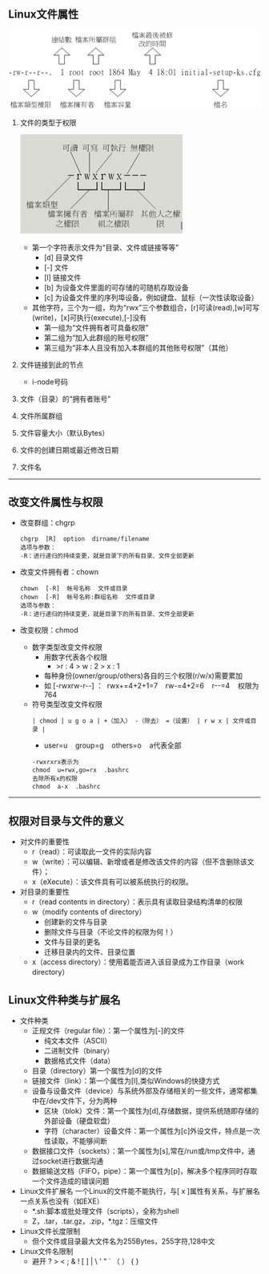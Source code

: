 ## Linux文件属性

![](../images/2023-03-14-19-20-21.png)

1. 文件的类型于权限

    ![](../images/2023-03-18-11-01-55.png)
   - 第一个字符表示文件为“目录、文件或链接等等”
     - [d] 目录文件
     - [-] 文件
     - [l] 链接文件
     - [b] 为设备文件里面的可存储的可随机存取设备
     - [c] 为设备文件里的序列埠设备，例如键盘、鼠标（一次性读取设备）
   - 其他字符，三个为一组，均为“rwx”三个参数组合，[r]可读(read),[w]可写(write)，[x]可执行(execute),[-]没有
     - 第一组为“文件拥有者可具备权限”
     - 第二组为“加入此群组的账号权限”
     - 第三组为“非本人且没有加入本群组的其他账号权限”（其他）
2. 文件链接到此的节点
   - i-node号码
3. 文件（目录）的“拥有者账号”
4. 文件所属群组
5. 文件容量大小（默认Bytes）
6. 文件的创建日期或最近修改日期
7. 文件名
---
## 改变文件属性与权限
- 改变群组：chgrp
  
    ``` 
    chgrp  [R]  option  dirname/filename
    选项与参数：
    -R：进行递归的持续变更，就是目录下的所有目录、文件全部更新
    ``` 
- 改变文件拥有者：chown
    ``` 
    chown  [-R]  帐号名称  文件或目录
    chown  [-R]  帐号名称:群组名称  文件或目录
    选项与参数：
    -R：进行递归的持续变更，就是目录下的所有目录、文件全部更新
    ``` 
- 改变权限：chmod
  - 数字类型改变文件权限
    - 用数字代表各个权限
      - \>r : 4 > w : 2 > x : 1
    - 每种身份(owner/group/others)各自的三个权限(r/w/x)需要累加
    - 如 [-rwxrw-r--] ：&nbsp; rwx+=4+2+1=7 &nbsp;&nbsp; rw-=4+2=6 &nbsp;&nbsp; r--=4 &nbsp;&nbsp; 权限为764
  - 符号类型改变文件权限
    ```
    | chmod | u g o a | +（加入） -（除去） =（设置） | r w x | 文件或目录 |
    ```
    - user=u &nbsp;&nbsp; group=g &nbsp;&nbsp; others=o &nbsp;&nbsp; a代表全部<p></p>
    ```
    -rwxrxrx表示为
    chmod  u=rwx,go=rx  .bashrc
    去除所有x的权限
    chmod  a-x  .bashrc
    ```
---
## 权限对目录与文件的意义
- 对文件的重要性
  - r（read）：可读取此一文件的实际内容
  - w（write）：可以编辑、新增或者是修改该文件的内容（但不含删除该文件）；
  - x（eXecute）：该文件具有可以被系统执行的权限。
- 对目录的重要性
  - r（read contents in directory）：表示具有读取目录结构清单的权限
  - w（modify contents of directory）
    - 创建新的文件与目录
    - 删除文件与目录（不论文件的权限为何！）
    - 文件与目录的更名
    - 迁移目录内的文件、目录位置
  - x（access directory）：使用着能否进入该目录成为工作目录（work directory）
## Linux文件种类与扩展名
- 文件种类
  - 正规文件（regular file）：第一个属性为[-]的文件
    - 纯文本文件（ASCII）
    - 二进制文件（binary）
    - 数据格式文件（data）
  - 目录（directory）第一个属性为[d]的文件
  - 链接文件（link）：第一个属性为[l],类似Windows的快捷方式
  - 设备与设备文件（device）与系统外部及存储相关的一些文件，通常都集中在/dev文件下，分为两种
    - 区块（blok）文件：第一个属性为[d],存储数据，提供系统随即存储的外部设备（硬盘软盘）
    - 字符（character）设备文件：第一个属性为[c]外设文件，特点是一次性读取，不能够间断
  - 数据接口文件（sockets）：第一个属性为[s],常在/run或/tmp文件中，通过socket进行数据沟通
  - 数据输送文档（FIFO，pipe）：第一个属性为[p]，解决多个程序同时存取一个文件造成的错误问题
- Linux文件扩展名
  一个Linux的文件能不能执行，与[ x ]属性有关系，与扩展名一点关系也没有（如EXE）
    - *.sh:脚本或批处理文件（scripts），全称为shell
    - Z，.tar，.tar.gz，.zip，*.tgz：压缩文件
- Linux文件长度限制
  - 但个文件或目录最大文件名为255Bytes，255字符,128中文
- Linux文件名限制
  - 避开 ? > < ; & ! [ ] | \ ' " ` （ ） { }